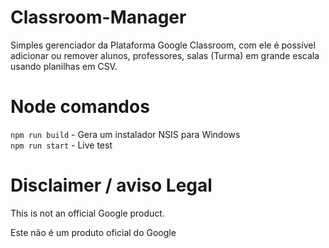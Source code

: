 # Classroom-Manager

Simples gerenciador da Plataforma Google Classroom, com ele é possível adicionar ou remover alunos, professores, salas (Turma) em grande escala usando planilhas em CSV.

# Node comandos

``npm run build`` - Gera um instalador NSIS para Windows <br>
``npm run start`` - Live test


# Disclaimer / aviso Legal

This is not an official Google product.

Este não é um produto oficial do Google
